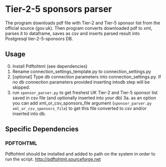 # Tier-2-5 sponsors parser
The program downloads pdf file with Tier-2 and Tier-5 sponsor list from the official source (gov.uk).
Then program converts downloaded pdf to xml, parses it to dataframe, saves as csv and inserts parsed result into Postgresql tier-2-5-sponsors DB. 

## Usage
0. Install Pdftohtml (see dependencies) 
1. Rename connection_settings_template.py to connection_settings.py
2. [optional] Type db connection parameters into connection_settings.py.
If no db connection parameters provided inserting intodb step will be skipped.
3. run ```sponsor_parser.py``` to get freshest UK Tier-2 and Tier-5 sponsor list saved in csv file 
(and optionally inserted into your db)
3a. as an option you can add xml_or_csv_sponsors_file argument 
(```sponsor_parser.py xml_or_csv_sponsors_file```) to get this file converted to csv and/or inserted into db.

## Specific Dependencies

### PDFTOHTML
Pdftohtml should be installed and added to path on the system in order to run the script.
http://pdftohtml.sourceforge.net


